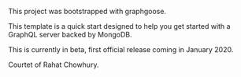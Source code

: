 This project was bootstrapped with graphgoose. 

This template is a quick start designed to help you get started with a GraphQL server backed by MongoDB. 

This is currently in beta, first official release coming in January 2020. 

Courtet of Rahat Chowhury.